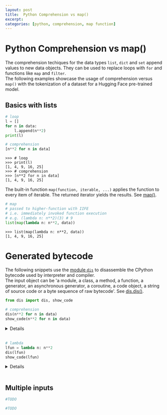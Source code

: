 ```yaml
---
layout: post
title:  Python Comprehension vs map()
excerpt: 
categories: [python, comprehension, map function]
---
```


# Python Comprehension vs map()

The comprehension techiques for the data types `list`, `dict` and `set` append values to new data objects.
They can be used to replace loops with `for` and functions like `map` and `filter`.  
The following examples showcase the usage of comprehension versus `map()` with the tokenization of a dataset for a Hugging Face pre-trained model.

## Basics with lists

```python
# loop
l = []
for n in data:
    l.append(n**2)
print(l)

# comprehension
[n**2 for n in data]
```

```
>>> # loop
>>> print(l)
[1, 4, 9, 16, 25]
>>> # comprehension
>>> [n**2 for n in data]
[1, 4, 9, 16, 25]
```

The built-in function `map(function, iterable, ...)` applies the function to every item of iterable. The returned iterator yields the results. See [map()](https://docs.python.org/3/library/functions.html#map).

```python
# map
# passed to higher-function with IIFE
# i.e. immediately invoked function execution
# e.g. (lambda n: n**2)(3) # 9
list(map(lambda n: n**2, data))
```

```
>>> list(map(lambda n: n**2, data))
[1, 4, 9, 16, 25]
```

# Generated bytecode

The following snippets use the [module `dis`](https://docs.python.org/3/library/dis.html) to disassemble the CPython bytecode used by interpreter and compiler.  
The input object can be 'a module, a class, a method, a function, a generator, an asynchronous generator, a coroutine, a code object, a string of source code or a byte sequence of raw bytecode'. See [dis.dis()](https://docs.python.org/3/library/dis.html#dis.dis).

```python
from dis import dis, show_code
```

```python
# comprehension
dis(n**2 for n in data)
show_code(n**2 for n in data)
```

<details> 
<pre>
>>> dis(n**2 for n in data)
  1           0 LOAD_FAST                0 (.0)
        >>    2 FOR_ITER                14 (to 18)
              4 STORE_FAST               1 (n)
              6 LOAD_FAST                1 (n)
              8 LOAD_CONST               0 (2)
             10 BINARY_POWER
             12 YIELD_VALUE
             14 POP_TOP
             16 JUMP_ABSOLUTE            2
        >>   18 LOAD_CONST               1 (None)
             20 RETURN_VALUE
>>> show_code(n**2 for n in data)
Name:              <genexpr>
Filename:          <stdin>
Argument count:    1
Positional-only arguments: 0
Kw-only arguments: 0
Number of locals:  2
Stack size:        3
Flags:             OPTIMIZED, NEWLOCALS, GENERATOR, NOFREE
Constants:
   0: 2
   1: None
Variable names:
   0: .0
   1: n
</pre>
</details>
<div>&nbsp;</div>

```python
# lambda
lfun = lambda n: n**2
dis(lfun)
show_code(lfun)
```

<details> 
<pre>
>>> lfun = lambda n: n**2
>>> dis(lfun)
  1           0 LOAD_FAST                0 (n)
              2 LOAD_CONST               1 (2)
              4 BINARY_POWER
              6 RETURN_VALUE
>>> show_code(lfun)
Name:              <lambda>
Filename:          <stdin>
Argument count:    1
Positional-only arguments: 0
Kw-only arguments: 0
Number of locals:  1
Stack size:        2
Flags:             OPTIMIZED, NEWLOCALS, NOFREE
Constants:
   0: None
   1: 2
Variable names:
   0: n
</pre>
</details>
<div>&nbsp;</div>

## Multiple inputs

```python
#TODO
```

```python
#TODO
```